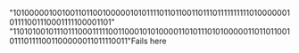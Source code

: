 "10100000100100110110010000010101111011011001101110111111111101000000101111001110001111100001101"
"110101001011101110001111100110001010100001101011101010000011011011001011101111001100000011011110011"
​
Fails here